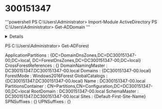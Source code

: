 # 300151347

'''powershell
PS C:\Users\Administrator> Import-Module ActiveDirectory
PS C:\Users\Administrator> Get-ADDomain
'''
<details>
< summary>Output</summary>
  
'''powershell
AllowedDNSSuffixes                 : {}
ChildDomains                       : {}
ComputersContainer                 : CN=Computers,DC=DC300151347-00,DC=local
DeletedObjectsContainer            : CN=Deleted Objects,DC=DC300151347-00,DC=local
DistinguishedName                  : DC=DC300151347-00,DC=local
DNSRoot                            : DC300151347-00.local
DomainControllersContainer         : OU=Domain Controllers,DC=DC300151347-00,DC=local
DomainMode                         : Windows2016Domain
DomainSID                          : S-1-5-21-447135690-91861430-3213525697
ForeignSecurityPrincipalsContainer : CN=ForeignSecurityPrincipals,DC=DC300151347-00,DC=local
Forest                             : DC300151347-00.local
InfrastructureMaster               : DC300151347.DC300151347-00.local
LastLogonReplicationInterval       : 
LinkedGroupPolicyObjects           : {CN={31B2F340-016D-11D2-945F-00C04FB984F9},CN=Policies,CN=System,DC=DC300151347-00,DC=local}
LostAndFoundContainer              : CN=LostAndFound,DC=DC300151347-00,DC=local
ManagedBy                          : 
Name                               : DC300151347-00
NetBIOSName                        : DC300151347-00
ObjectClass                        : domainDNS
ObjectGUID                         : 02f8a57f-cd1c-44f0-9e3b-cabe4f4bc78e
ParentDomain                       : 
PDCEmulator                        : DC300151347.DC300151347-00.local
PublicKeyRequiredPasswordRolling   : True
QuotasContainer                    : CN=NTDS Quotas,DC=DC300151347-00,DC=local
ReadOnlyReplicaDirectoryServers    : {}
ReplicaDirectoryServers            : {DC300151347.DC300151347-00.local}
RIDMaster                          : DC300151347.DC300151347-00.local
SubordinateReferences              : {DC=ForestDnsZones,DC=DC300151347-00,DC=local, DC=DomainDnsZones,DC=DC300151347-00,DC=local, 
                                     CN=Configuration,DC=DC300151347-00,DC=local}
SystemsContainer                   : CN=System,DC=DC300151347-00,DC=local
UsersContainer                     : CN=Users,DC=DC300151347-00,DC=local
'''

  </details>
  
PS C:\Users\Administrator> Get-ADForest


ApplicationPartitions : {DC=DomainDnsZones,DC=DC300151347-00,DC=local, DC=ForestDnsZones,DC=DC300151347-00,DC=local}
CrossForestReferences : {}
DomainNamingMaster    : DC300151347.DC300151347-00.local
Domains               : {DC300151347-00.local}
ForestMode            : Windows2016Forest
GlobalCatalogs        : {DC300151347.DC300151347-00.local}
Name                  : DC300151347-00.local
PartitionsContainer   : CN=Partitions,CN=Configuration,DC=DC300151347-00,DC=local
RootDomain            : DC300151347-00.local
SchemaMaster          : DC300151347.DC300151347-00.local
Sites                 : {Default-First-Site-Name}
SPNSuffixes           : {}
UPNSuffixes           : {}
